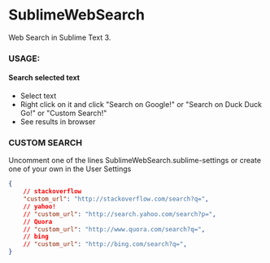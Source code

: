 SublimeWebSearch
================

Web Search in Sublime Text 3.


### USAGE: ###

#### Search selected text ####
* Select text
* Right click on it and click "Search on Google!" or "Search on Duck Duck Go!" or "Custom Search!"
* See results in browser

### CUSTOM SEARCH ###

Uncomment one of the lines SublimeWebSearch.sublime-settings
or create one of your own in the User Settings

```JSON
{
    // stackoverflow
    "custom_url": "http://stackoverflow.com/search?q=",
    // yahoo!
    // "custom_url": "http://search.yahoo.com/search?p=",
    // Quora
    // "custom_url": "http://www.quora.com/search?q=",
    // bing
    // "custom_url": "http://bing.com/search?q=",
}
```
